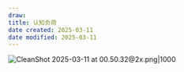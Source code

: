 ```yaml
---
draw:
title: 认知负荷
date created: 2025-03-11
date modified: 2025-03-11
---
```


![CleanShot 2025-03-11 at 00.50.32@2x.png|1000](https://imagehosting4picgo.oss-cn-beijing.aliyuncs.com/imagehosting/fix-dir%2Fmedia%2Fmedia_DdsN0lpc3u%2F2025%2F03%2F11%2F00-50-47-2c2919a7b21076412ae7846b9b525d2d-CleanShot%202025-03-11%20at%2000.50.32-2x-4d5965.png)
